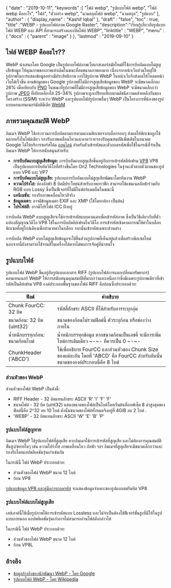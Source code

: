 {
  "date" : "2019-10-11",
  "keywords" :[ "ไฟล์ webp", "รูปแบบไฟล์ webp", "ไฟล์ webp คืออะไร", "ไฟล์", "ตัวอย่าง webp", "นามสกุลไฟล์ webp", "นามสกุล", "รูปแบบ" ],
  "author" : {
    "display_name" : "Kashif Iqbal"
},
  "draft" : "false",
  "toc" : true,
  "title" :"WEBP - รูปแบบไฟล์ภาพ Google Raster",
  "description":"เรียนรู้เกี่ยวกับรูปแบบไฟล์ WEBP และ API ที่สามารถสร้างและเปิดไฟล์ WEBP",
  "linktitle" : "WEBP",
  "menu" : {
    "docs" : {
      "parent" : "image"
}
},
  "lastmod" : "2019-09-10"
}

## ไฟล์ WEBP คืออะไร??

WebP นำเสนอโดย Google เป็นรูปแบบไฟล์ภาพเว็บแรสเตอร์สมัยใหม่ที่ใช้การบีบอัดแบบไม่สูญเสียข้อมูล ให้คุณภาพของภาพเท่าเดิมในขณะที่ลดขนาดภาพลงมาก เนื่องจากหน้าเว็บส่วนใหญ่ใช้รูปภาพในการแสดงข้อมูลอย่างมีประสิทธิภาพ การใช้รูปภาพ WebP ในหน้าเว็บจึงส่งผลให้โหลดหน้าเว็บได้เร็วขึ้น ตามข้อมูลของ Google รูปภาพที่ไม่มีการสูญเสียข้อมูลของ WebP จะมีขนาดเล็กลง 26% เมื่อเทียบกับ [PNG](/th/image/png/) ในขณะที่รูปภาพที่ไม่มีการสูญเสียข้อมูลของ WebP จะมีขนาดเล็กกว่ารูปภาพ [JPEG](/th/image/jpeg/) ที่เทียบเคียงได้ 25-34% รูปภาพจะถูกเปรียบเทียบตามดัชนีความคล้ายคลึงกันของโครงสร้าง (SSIM) ระหว่าง WebP และรูปแบบไฟล์รูปภาพอื่นๆ WebP เป็นโครงการพี่น้องของรูปแบบคอนเทนเนอร์มัลติมีเดีย [WebM](https://en.wikipedia.org/wiki/WebM)

## ภาพรวมคุณสมบัติ WebP ##

อิมเมจ WebP ใช้กระบวนการบีบอัดตามการคาดคะเนพิกเซลจากบล็อกรอบๆ ส่งผลให้พิกเซลถูกใช้หลายครั้งในไฟล์เดียว รองรับภาพเคลื่อนไหวและคาดว่าจะรองรับคุณสมบัติเพิ่มเติมในอนาคต Google ได้ให้บริการซอร์สโค้ด [ออนไลน์](https://developers.google.com/speed/webp/download) สำหรับตัวเข้ารหัสและตัวถอดรหัสเพื่อใช้ในกรณีที่จำเป็น อิมเมจ WebP ให้การสนับสนุนสำหรับ:

* **การบีบอัดแบบสูญเสียข้อมูล:** การบีบอัดแบบสูญเสียขึ้นอยู่กับการเข้ารหัสคีย์เฟรม [VP8](https://en.wikipedia.org/wiki/VP8) VP8 เป็นรูปแบบการบีบอัดวิดีโอที่สร้างขึ้นโดย On2 Technologies ในฐานะตัวตายตัวแทนของรูปแบบ VP6 และ VP7
* **การบีบอัดแบบไม่สูญเสีย:** รูปแบบการบีบอัดแบบไม่สูญเสียพัฒนาโดยทีมงาน WebP
* **ความโปร่งใส:** ช่องอัลฟ่า 8 บิตมีประโยชน์สำหรับภาพกราฟิก สามารถใช้แชนเนลอัลฟ่าร่วมกับ RGB แบบ Lossy ซึ่งเป็นฟีเจอร์ที่ไม่มีในฟอร์แมตอื่นในขณะนี้
* **แอนิเมชัน:** รองรับภาพเคลื่อนไหวสีจริง
* **ข้อมูลเมตา:** อาจมีข้อมูลเมตา EXIF และ XMP (ใช้โดยกล้อง เป็นต้น)
* **โปรไฟล์สี:** อาจมีโปรไฟล์ ICC ฝังอยู่

การบีบอัด WebP แบบสูญเสียจะใช้การเข้ารหัสแบบคาดเดาเพื่อเข้ารหัสภาพ ซึ่งเป็นวิธีเดียวกับที่ตัวแปลงสัญญาณวิดีโอ VP8 ใช้ในการบีบอัดคีย์เฟรมในวิดีโอ การเข้ารหัสเชิงคาดการณ์ใช้ค่าในบล็อกพิกเซลที่อยู่ใกล้เคียงเพื่อทำนายค่าในบล็อก จากนั้นเข้ารหัสเฉพาะส่วนต่าง

การบีบอัด WebP แบบไม่สูญเสียข้อมูลจะใช้ชิ้นส่วนรูปภาพที่เห็นอยู่แล้วเพื่อสร้างพิกเซลใหม่ นอกจากนี้ยังสามารถใช้จานสีในเครื่องได้หากไม่พบการจับคู่ที่น่าสนใจ

## รูปแบบไฟล์ ##

รูปแบบไฟล์ WebP ขึ้นอยู่กับรูปแบบเอกสาร RIFF (รูปแบบไฟล์การแลกเปลี่ยนทรัพยากร) คอนเทนเนอร์ WebP ให้การสนับสนุนคุณสมบัติที่มากกว่าและเหนือกว่าซึ่งมีเฉพาะรูปภาพเดียวที่เข้ารหัสเป็นคีย์เฟรม VP8 องค์ประกอบพื้นฐานของไฟล์ RIFF คือก้อนซึ่งประกอบด้วย:


|ฟิลด์|คำอธิบาย
---|---|
|Chunk FourCC: 32 บิต|รหัสสี่อักขระ ASCII ที่ใช้สำหรับการระบุกลุ่ม
|ขนาดก้อน: 32 บิต (uint32)|ขนาดของก้อนไม่รวมฟิลด์นี้ ตัวระบุก้อน หรือช่องว่างภายใน
|น้ำหนักบรรทุกก้อน: ขนาดก้อนไบต์|น้ำหนักบรรทุกข้อมูล หากขนาดก้อนเป็นเลขคี่ จะมีการเพิ่มไบต์การเติมเดียว ~-~- ที่ควรเป็น 0 ~-~-
|ChunkHeader ('ABCD')|ใช้เพื่ออธิบาย FourCC และส่วนหัวของ Chunk Size ของแต่ละอัน โดยที่ 'ABCD' คือ FourCC สำหรับอันนั้น ขนาดขององค์ประกอบนี้คือ 8 ไบต์

### ส่วนหัวของ WebP ###

ส่วนหัวของไฟล์ WebP เป็นดังนี้:

* RIFF Header - 32 บิตแทนอักขระ ASCII 'R' 'I' 'F' 'F'
* ขนาดไฟล์ - 32 บิต (uint32) แสดงขนาดของไฟล์เป็นไบต์โดยเริ่มต้นที่ออฟเซ็ต 8 ค่าสูงสุดของฟิลด์นี้คือ 2^32 ลบ 10 ไบต์ ดังนั้นขนาดของไฟล์ทั้งหมดจึงอยู่ที่ 4GiB ลบ 2 ไบต์ .
* 'WEBP' - 32 บิตแทนอักขระ ASCII 'W' 'E' 'B' 'P'

### รูปแบบไฟล์สูญหาย ###

อิมเมจ WebP ใช้รูปแบบไฟล์ที่สูญเสีย หากอิมเมจใช้การเข้ารหัสที่สูญเสีย และไม่ต้องการคุณสมบัติขั้นสูง/ขยายใดๆ เช่น ความโปร่งใส ภาพเคลื่อนไหว อัลฟ่า ฯลฯ อิมเมจที่สูญเสียจะมีขนาดเล็กกว่าและรองรับโดยแอปพลิเคชันรุ่นเก่าเช่นกัน

ในกรณีนี้ ไฟล์ WebP ประกอบด้วย:

* ส่วนหัวของไฟล์ WebP ขนาด 12 ไบต์
* ก้อน VP8

[รูปแบบข้อมูล VP8 และคู่มือการถอดรหัส](https://tools.ietf.org/html/rfc6386) จะแสดงข้อมูลจำเพาะของรูปแบบสตรีมบิต VP8

### รูปแบบไฟล์แบบไม่สูญเสีย ###

เลย์เอาต์นี้ใช้เมื่อรูปภาพใช้การเข้ารหัสแบบ Lossless และไม่จำเป็นต้องใช้ฟีเจอร์ขั้นสูงที่มีให้ในรูปแบบภายนอก แอปพลิเคชันรุ่นเก่าอาจไม่สามารถอ่านไฟล์ดังกล่าวได้

ในกรณีนี้ ไฟล์ WebP ประกอบด้วย:

* ส่วนหัวของไฟล์ WebP ขนาด 12 ไบต์
* ก้อน VP8L

## อ้างอิง ##

* [ข้อมูลอ้างอิงของนักพัฒนา WebP - โดย Google](https://developers.google.com/speed/webp/)
* [รูปแบบไฟล์ WebP - โดย Wikipedia](https://en.wikipedia.org/wiki/WebP)

